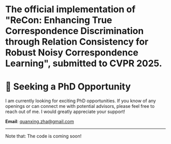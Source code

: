 # The official implementation of "ReCon: Enhancing True Correspondence Discrimination through Relation Consistency for Robust Noisy Correspondence Learning", submitted to CVPR 2025.

# 🚀 Seeking a PhD Opportunity
I am currently looking for exciting PhD opportunities. If you know of any openings or can connect me with potential advisors, please feel free to reach out of me.
I would greatly appreciate your support! 

**Email**: [quanxing.zha@gmail.com](quanxing.zha@gmail.com)

---

Note that: The code is coming soon!
